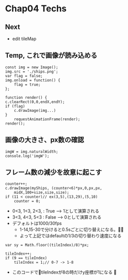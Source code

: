 # Chap04 Techs

## Next
* edit tileMap

## Temp, これで画像が読み込める

    const img = new Image();
    img.src = './ships.png';
    var flag = false;
    img.onload = function() {
        flag = true;
    };

    function render() {
    c.clearRect(0,0,endX,endY);
    if (flag)        
        c.drawImage(img...)
    }
        requestAnimationFrame(render);
    render();

## 画像の大きさ、px数の確認
    imgW = img.naturalWidth;
    console.log('imgW');

## フレーム数の減少を故意に起こす
```
counter++;
c.drawImage(myShips, (counter<6)*px,0,px,px,
    midX,100+size,size,size);
if (11 < counter)// ex(3,5),(13,29),(5,10)
    counter = 0;
```

* 0<3, 1<3, 2<3, : True --> 1として演算される
* 3<3, 4<3, 5<3 : False --> 0として演算される
* デフォルトは1000/30fps
    * 1-14,15-30で分けると0.5sごとに切り替えになる。
    * よって上記ではdefaultの1/3の切り替わり速度になる

```
var sy = Math.floor((tileIndex)/8)*px;

tileIndex++;
if (9 == tileIndex)
    tileIndex = 1;// 0-7 -> 1-8
```
* このコードでtileIndexが8の時だけy座標が1になる
